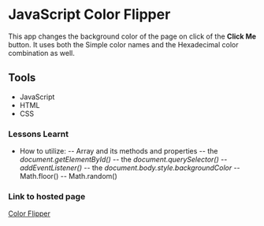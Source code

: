 # JavaScript Color Flipper
This app changes the background color of the page on click of the **Click Me** button.
It uses both the Simple color names and the Hexadecimal color combination as well.

## Tools
- JavaScript
- HTML
- CSS

### Lessons Learnt
- How to utilize:
-- Array and its methods and properties
-- the _document.getElementById()_
-- the _document.querySelector()_
-- _addEventListener()_
-- the _document.body.style.backgroundColor_
-- Math.floor()
-- Math.random()

### Link to hosted page
[Color Flipper](https://felistus.github.io/color-flipper/)